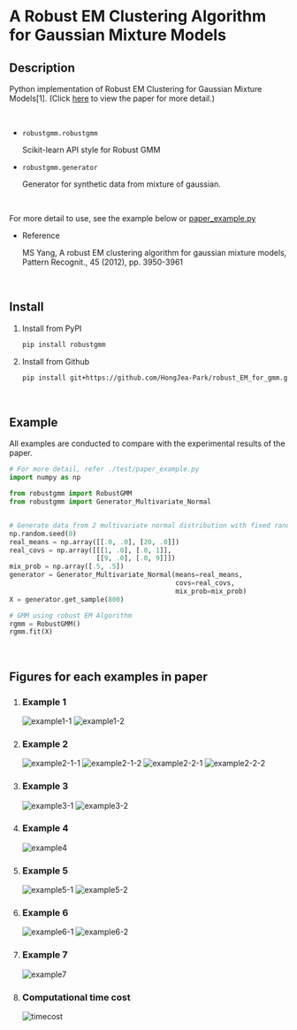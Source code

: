 # A Robust EM Clustering Algorithm for Gaussian Mixture Models

## Description

Python implementation of Robust EM Clustering for Gaussian Mixture Models[1].
(Click [here] to view the paper for more detail.)

<br>

- `robustgmm.robustgmm` 

    Scikit-learn API style for Robust GMM
    
- `robustgmm.generator` 

    Generator for synthetic data from mixture of gaussian.

<br>

For more detail to use, see the example below or [paper_example.py]


* Reference

    MS Yang, A robust EM clustering algorithm for gaussian mixture models, Pattern Recognit., 45 (2012), pp. 3950-3961

[here]: https://pdfs.semanticscholar.org/b6f2/9775838dd411a73a9655269b8854b674cf8b.pdf
[paper_example.py]: ./test/paper_example.py

<br>

## Install

1. Install from PyPI

    ```bash
    pip install robustgmm
    ```
    
2. Install from Github

    ```bash
    pip install git+https://github.com/HongJea-Park/robust_EM_for_gmm.git
    ```

<br>

## Example

All examples are conducted to compare with the experimental results of the paper.

```python
# For more detail, refer ./test/paper_example.py
import numpy as np

from robustgmm import RobustGMM
from robustgmm import Generator_Multivariate_Normal


# Generate data from 2 multivariate normal distribution with fixed random seed
np.random.seed(0)
real_means = np.array([[.0, .0], [20, .0]])
real_covs = np.array([[[1, .0], [.0, 1]],
                      [[9, .0], [.0, 9]]])
mix_prob = np.array([.5, .5])
generator = Generator_Multivariate_Normal(means=real_means,
                                          covs=real_covs,
                                          mix_prob=mix_prob)
X = generator.get_sample(800)

# GMM using robust EM Algorithm
rgmm = RobustGMM()
rgmm.fit(X)
```

<br>

## Figures for each examples in paper

1. ### Example 1
    ![example1-1](./figure/example1_1.png)
    ![example1-2](./figure/example1_2.png)

2. ### Example 2
    ![example2-1-1](./figure/example2_1_1.png)
    ![example2-1-2](./figure/example2_1_2.png)
    ![example2-2-1](./figure/example2_2_1.png)
    ![example2-2-2](./figure/example2_2_2.png)

3. ### Example 3
    ![example3-1](./figure/example3_1.png)
    ![example3-2](./figure/example3_2.png)

4. ### Example 4
    ![example4](./figure/example4.png)

5. ### Example 5
    ![example5-1](./figure/example5_1.png)
    ![example5-2](./figure/example5_2.png)

6. ### Example 6
    ![example6-1](./figure/example6_1.png)
    ![example6-2](./figure/example6_2.png)

7. ### Example 7
    ![example7](./figure/example7.png)

8. ### Computational time cost
    ![timecost](./figure/time_cost.png)
